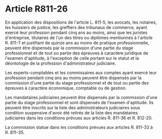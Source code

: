 # Article R811-26

En application des dispositions de l'article L. 811-5, les avocats, les notaires, les huissiers de justice, les greffiers des tribunaux de commerce, ayant exercé leur profession pendant cinq ans au moins, ainsi que les juristes d'entreprise, titulaires de l'un des titres ou diplômes mentionnés à l'article R. 811-7 et justifiant de quinze ans au moins de pratique professionnelle, peuvent être dispensés par la commission d'une partie du stage professionnel et de tout ou partie des épreuves à caractère juridique de l'examen d'aptitude, à l'exception de celle portant sur le statut et la déontologie de la profession d'administrateur judiciaire.

Les experts-comptables et les commissaires aux comptes ayant exercé leur profession pendant cinq ans au moins peuvent être dispensés par la commission d'une partie du stage professionnel et de tout ou partie des épreuves à caractère économique, comptable ou de gestion.

Les mandataires judiciaires peuvent être dispensés par la commission d'une partie du stage professionnel et sont dispensés de l'examen d'aptitude. Ils peuvent être inscrits sur la liste des administrateurs judiciaires sous condition suspensive d'avoir été retirés de la liste des mandataires judiciaires dans les conditions prévues aux articles R. 811-36 et R. 812-20.

La commission statue dans les conditions prévues aux articles R. 811-33 à R. 811-35.
